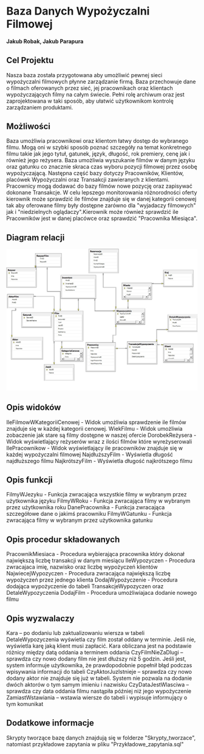 # Baza Danych Wypożyczalni Filmowej

#### Jakub Robak, Jakub Parapura

## Cel Projektu
Nasza baza została przygotowana aby umożliwić pewnej sieci wypożyczalni filmowych płynne zarządzanie firmą. Baza przechowuje dane o filmach oferowanych przez sieć, jej pracownikach oraz klientach wypożyczających filmy na całym świecie. Pełni rolę archiwum oraz jest zaprojektowana w taki sposób, aby ułatwić użytkownikom kontrolę zarządzaniem produktami.

## Możliwości
Baza umożliwia pracownikowi oraz klientom łatwy dostęp do wybranego filmu. Mogą oni w szybki sposób poznać szczegóły na temat konkretnego filmu takie jak jego tytuł, gatunek, język, długość, rok premiery, cenę jak i również jego reżysera. Baza umożliwia wyszukanie filmów w danym języku oraz gatunku co znacznie skraca czas wyboru pozycji filmowej przez osobę wypożyczającą. Następna część bazy dotyczy Pracowników, Klientów, placówek Wypożyczalni oraz Transakcji zawieranych z klientami. Pracownicy mogą dodawać do bazy filmów nowe pozycję oraz zapisywać dokonane Transakcje. W celu lepszego monitorowania różnorodności oferty kierownik może sprawdzić ile filmów znajduje się w danej kategorii cenowej tak aby oferowane filmy były dostępne zarówno dla "wyjadaczy filmowych" jak i "niedzielnych oglądaczy".Kierownik może również sprawdzić ile Pracowników jest w danej placówce oraz sprawdzić "Pracownika Miesiąca".

## Diagram relacji 
![](https://github.com/krob2610/DVD-rental---database/blob/main/Diagram_relacji.jpg)


## Opis widoków
IleFilmowWKategoriiCenowej - Widok umożliwia sprawdzenie ile filmów znajduje się w każdej kategorii cenowej.
WiekFilmu - Widok umożliwia zobaczenie jak stare są filmy dostępne w naszej ofercie
DorobekReżysera - Widok wyświetlający reżyserów wraz z ilości filmów które wyreżyserowali
IlePracownikow - Widok wyświetlający ile pracowników znajduje się w każdej wypożyczalni filmowej
NajdłuższyFilm - Wyświetla długość najdłuższego filmu
NajkrótszyFilm - Wyświetla długość najkrótszego filmu

## Opis funkcji
FilmyWJezyku - Funkcja zwracająca wszystkie filmy w wybranym przez użytkownika języku
FilmyWRoku - Funkcja zwracająca filmy w wybranym przez użytkownika roku
DanePracownika - Funkcja zwracająca szczegółowe dane o jakimś pracowniku
FilmyWGatunku -  Funkcja zwracająca filmy w wybranym przez użytkownika gatunku

## Opis procedur składowanych
PracownikMiesiaca - Procedura wybierająca pracownika który dokonał największą liczbę transakcji w danym miesiącu
IleWypozyczen - Procedura zwracajaca imię, nazwisko oraz liczbę wypożyczeń klientów
NajwiecejWypozyczen - Procedura zwracająca największą liczbę wypożyczeń przez jednego klienta
DodajWypożyczenie - Procedura dodająca wypożyczenie do tabeli TransakcjeWypozyczen oraz DetaleWypozyczenia
DodajFilm - Procedura umożliwiajaca dodanie nowego filmu

## Opis wyzwalaczy 
Kara – po dodaniu lub zaktualizowaniu wiersza w tabeli DetaleWypozyczenia wyświetla czy film został oddany w terminie. Jeśli nie, wyświetla karę jaką klient musi zapłacić. Kara obliczana jest na podstawie różnicy między datą oddania a terminem oddania
CzyFilmNieZaDlugi – sprawdza czy nowo dodany film nie jest dłuższy niż 5 godzin. Jeśli jest, system informuje użytkownika, że prawdopodobnie popełnił błąd podczas wpisywania informacji do tabeli
CzyAktorJuzIstnieje – sprawdza czy nowo dodany aktor nie znajduje się już w tabeli. System nie pozwala na dodanie dwóch aktorów o tym samym imieniu i nazwisku
CzyDataJestWlasciwa – sprawdza czy data oddania filmu nastąpiła później niż jego wypożyczenie
ZamiastWstawiania – wstawia wiersze do tabeli i wypisuje informujący o tym komunikat

## Dodatkowe informacje 
Skrypty tworzące bazę danych znajdują się w folderze "Skrypty_tworzace", natomiast przykładowe zapytania 
w pliku "Przykładowe_zapytania.sql"


